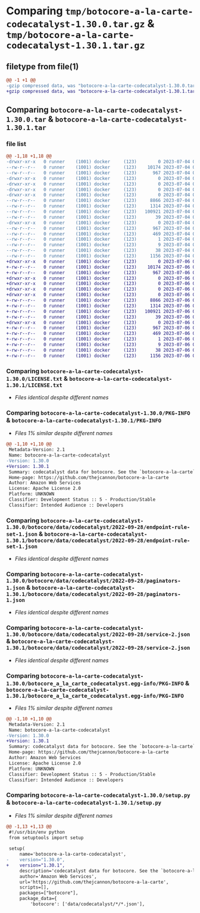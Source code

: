 # Comparing `tmp/botocore-a-la-carte-codecatalyst-1.30.0.tar.gz` & `tmp/botocore-a-la-carte-codecatalyst-1.30.1.tar.gz`

## filetype from file(1)

```diff
@@ -1 +1 @@
-gzip compressed data, was "botocore-a-la-carte-codecatalyst-1.30.0.tar", last modified: Tue Jul  4 01:44:13 2023, max compression
+gzip compressed data, was "botocore-a-la-carte-codecatalyst-1.30.1.tar", last modified: Thu Jul  6 01:44:50 2023, max compression
```

## Comparing `botocore-a-la-carte-codecatalyst-1.30.0.tar` & `botocore-a-la-carte-codecatalyst-1.30.1.tar`

### file list

```diff
@@ -1,18 +1,18 @@
-drwxr-xr-x   0 runner    (1001) docker     (123)        0 2023-07-04 01:44:13.258378 botocore-a-la-carte-codecatalyst-1.30.0/
--rw-r--r--   0 runner    (1001) docker     (123)    10174 2023-07-04 01:44:13.000000 botocore-a-la-carte-codecatalyst-1.30.0/LICENSE.txt
--rw-r--r--   0 runner    (1001) docker     (123)      967 2023-07-04 01:44:13.258378 botocore-a-la-carte-codecatalyst-1.30.0/PKG-INFO
-drwxr-xr-x   0 runner    (1001) docker     (123)        0 2023-07-04 01:44:13.258378 botocore-a-la-carte-codecatalyst-1.30.0/botocore/
-drwxr-xr-x   0 runner    (1001) docker     (123)        0 2023-07-04 01:44:13.258378 botocore-a-la-carte-codecatalyst-1.30.0/botocore/data/
-drwxr-xr-x   0 runner    (1001) docker     (123)        0 2023-07-04 01:44:13.258378 botocore-a-la-carte-codecatalyst-1.30.0/botocore/data/codecatalyst/
-drwxr-xr-x   0 runner    (1001) docker     (123)        0 2023-07-04 01:44:13.258378 botocore-a-la-carte-codecatalyst-1.30.0/botocore/data/codecatalyst/2022-09-28/
--rw-r--r--   0 runner    (1001) docker     (123)     8866 2023-07-04 01:44:02.000000 botocore-a-la-carte-codecatalyst-1.30.0/botocore/data/codecatalyst/2022-09-28/endpoint-rule-set-1.json
--rw-r--r--   0 runner    (1001) docker     (123)     1314 2023-07-04 01:44:02.000000 botocore-a-la-carte-codecatalyst-1.30.0/botocore/data/codecatalyst/2022-09-28/paginators-1.json
--rw-r--r--   0 runner    (1001) docker     (123)   100921 2023-07-04 01:44:02.000000 botocore-a-la-carte-codecatalyst-1.30.0/botocore/data/codecatalyst/2022-09-28/service-2.json
--rw-r--r--   0 runner    (1001) docker     (123)       39 2023-07-04 01:44:02.000000 botocore-a-la-carte-codecatalyst-1.30.0/botocore/data/codecatalyst/2022-09-28/waiters-2.json
-drwxr-xr-x   0 runner    (1001) docker     (123)        0 2023-07-04 01:44:13.258378 botocore-a-la-carte-codecatalyst-1.30.0/botocore_a_la_carte_codecatalyst.egg-info/
--rw-r--r--   0 runner    (1001) docker     (123)      967 2023-07-04 01:44:13.000000 botocore-a-la-carte-codecatalyst-1.30.0/botocore_a_la_carte_codecatalyst.egg-info/PKG-INFO
--rw-r--r--   0 runner    (1001) docker     (123)      469 2023-07-04 01:44:13.000000 botocore-a-la-carte-codecatalyst-1.30.0/botocore_a_la_carte_codecatalyst.egg-info/SOURCES.txt
--rw-r--r--   0 runner    (1001) docker     (123)        1 2023-07-04 01:44:13.000000 botocore-a-la-carte-codecatalyst-1.30.0/botocore_a_la_carte_codecatalyst.egg-info/dependency_links.txt
--rw-r--r--   0 runner    (1001) docker     (123)        9 2023-07-04 01:44:13.000000 botocore-a-la-carte-codecatalyst-1.30.0/botocore_a_la_carte_codecatalyst.egg-info/top_level.txt
--rw-r--r--   0 runner    (1001) docker     (123)       38 2023-07-04 01:44:13.258378 botocore-a-la-carte-codecatalyst-1.30.0/setup.cfg
--rw-r--r--   0 runner    (1001) docker     (123)     1156 2023-07-04 01:44:13.000000 botocore-a-la-carte-codecatalyst-1.30.0/setup.py
+drwxr-xr-x   0 runner    (1001) docker     (123)        0 2023-07-06 01:44:50.234574 botocore-a-la-carte-codecatalyst-1.30.1/
+-rw-r--r--   0 runner    (1001) docker     (123)    10174 2023-07-06 01:44:50.000000 botocore-a-la-carte-codecatalyst-1.30.1/LICENSE.txt
+-rw-r--r--   0 runner    (1001) docker     (123)      967 2023-07-06 01:44:50.234574 botocore-a-la-carte-codecatalyst-1.30.1/PKG-INFO
+drwxr-xr-x   0 runner    (1001) docker     (123)        0 2023-07-06 01:44:50.234574 botocore-a-la-carte-codecatalyst-1.30.1/botocore/
+drwxr-xr-x   0 runner    (1001) docker     (123)        0 2023-07-06 01:44:50.234574 botocore-a-la-carte-codecatalyst-1.30.1/botocore/data/
+drwxr-xr-x   0 runner    (1001) docker     (123)        0 2023-07-06 01:44:50.234574 botocore-a-la-carte-codecatalyst-1.30.1/botocore/data/codecatalyst/
+drwxr-xr-x   0 runner    (1001) docker     (123)        0 2023-07-06 01:44:50.234574 botocore-a-la-carte-codecatalyst-1.30.1/botocore/data/codecatalyst/2022-09-28/
+-rw-r--r--   0 runner    (1001) docker     (123)     8866 2023-07-06 01:44:40.000000 botocore-a-la-carte-codecatalyst-1.30.1/botocore/data/codecatalyst/2022-09-28/endpoint-rule-set-1.json
+-rw-r--r--   0 runner    (1001) docker     (123)     1314 2023-07-06 01:44:40.000000 botocore-a-la-carte-codecatalyst-1.30.1/botocore/data/codecatalyst/2022-09-28/paginators-1.json
+-rw-r--r--   0 runner    (1001) docker     (123)   100921 2023-07-06 01:44:40.000000 botocore-a-la-carte-codecatalyst-1.30.1/botocore/data/codecatalyst/2022-09-28/service-2.json
+-rw-r--r--   0 runner    (1001) docker     (123)       39 2023-07-06 01:44:40.000000 botocore-a-la-carte-codecatalyst-1.30.1/botocore/data/codecatalyst/2022-09-28/waiters-2.json
+drwxr-xr-x   0 runner    (1001) docker     (123)        0 2023-07-06 01:44:50.234574 botocore-a-la-carte-codecatalyst-1.30.1/botocore_a_la_carte_codecatalyst.egg-info/
+-rw-r--r--   0 runner    (1001) docker     (123)      967 2023-07-06 01:44:50.000000 botocore-a-la-carte-codecatalyst-1.30.1/botocore_a_la_carte_codecatalyst.egg-info/PKG-INFO
+-rw-r--r--   0 runner    (1001) docker     (123)      469 2023-07-06 01:44:50.000000 botocore-a-la-carte-codecatalyst-1.30.1/botocore_a_la_carte_codecatalyst.egg-info/SOURCES.txt
+-rw-r--r--   0 runner    (1001) docker     (123)        1 2023-07-06 01:44:50.000000 botocore-a-la-carte-codecatalyst-1.30.1/botocore_a_la_carte_codecatalyst.egg-info/dependency_links.txt
+-rw-r--r--   0 runner    (1001) docker     (123)        9 2023-07-06 01:44:50.000000 botocore-a-la-carte-codecatalyst-1.30.1/botocore_a_la_carte_codecatalyst.egg-info/top_level.txt
+-rw-r--r--   0 runner    (1001) docker     (123)       38 2023-07-06 01:44:50.234574 botocore-a-la-carte-codecatalyst-1.30.1/setup.cfg
+-rw-r--r--   0 runner    (1001) docker     (123)     1156 2023-07-06 01:44:50.000000 botocore-a-la-carte-codecatalyst-1.30.1/setup.py
```

### Comparing `botocore-a-la-carte-codecatalyst-1.30.0/LICENSE.txt` & `botocore-a-la-carte-codecatalyst-1.30.1/LICENSE.txt`

 * *Files identical despite different names*

### Comparing `botocore-a-la-carte-codecatalyst-1.30.0/PKG-INFO` & `botocore-a-la-carte-codecatalyst-1.30.1/PKG-INFO`

 * *Files 1% similar despite different names*

```diff
@@ -1,10 +1,10 @@
 Metadata-Version: 2.1
 Name: botocore-a-la-carte-codecatalyst
-Version: 1.30.0
+Version: 1.30.1
 Summary: codecatalyst data for botocore. See the `botocore-a-la-carte` package for more info.
 Home-page: https://github.com/thejcannon/botocore-a-la-carte
 Author: Amazon Web Services
 License: Apache License 2.0
 Platform: UNKNOWN
 Classifier: Development Status :: 5 - Production/Stable
 Classifier: Intended Audience :: Developers
```

### Comparing `botocore-a-la-carte-codecatalyst-1.30.0/botocore/data/codecatalyst/2022-09-28/endpoint-rule-set-1.json` & `botocore-a-la-carte-codecatalyst-1.30.1/botocore/data/codecatalyst/2022-09-28/endpoint-rule-set-1.json`

 * *Files identical despite different names*

### Comparing `botocore-a-la-carte-codecatalyst-1.30.0/botocore/data/codecatalyst/2022-09-28/paginators-1.json` & `botocore-a-la-carte-codecatalyst-1.30.1/botocore/data/codecatalyst/2022-09-28/paginators-1.json`

 * *Files identical despite different names*

### Comparing `botocore-a-la-carte-codecatalyst-1.30.0/botocore/data/codecatalyst/2022-09-28/service-2.json` & `botocore-a-la-carte-codecatalyst-1.30.1/botocore/data/codecatalyst/2022-09-28/service-2.json`

 * *Files identical despite different names*

### Comparing `botocore-a-la-carte-codecatalyst-1.30.0/botocore_a_la_carte_codecatalyst.egg-info/PKG-INFO` & `botocore-a-la-carte-codecatalyst-1.30.1/botocore_a_la_carte_codecatalyst.egg-info/PKG-INFO`

 * *Files 1% similar despite different names*

```diff
@@ -1,10 +1,10 @@
 Metadata-Version: 2.1
 Name: botocore-a-la-carte-codecatalyst
-Version: 1.30.0
+Version: 1.30.1
 Summary: codecatalyst data for botocore. See the `botocore-a-la-carte` package for more info.
 Home-page: https://github.com/thejcannon/botocore-a-la-carte
 Author: Amazon Web Services
 License: Apache License 2.0
 Platform: UNKNOWN
 Classifier: Development Status :: 5 - Production/Stable
 Classifier: Intended Audience :: Developers
```

### Comparing `botocore-a-la-carte-codecatalyst-1.30.0/setup.py` & `botocore-a-la-carte-codecatalyst-1.30.1/setup.py`

 * *Files 1% similar despite different names*

```diff
@@ -1,13 +1,13 @@
 #!/usr/bin/env python
 from setuptools import setup
 
 setup(
     name='botocore-a-la-carte-codecatalyst',
-    version="1.30.0",
+    version="1.30.1",
     description='codecatalyst data for botocore. See the `botocore-a-la-carte` package for more info.',
     author='Amazon Web Services',
     url='https://github.com/thejcannon/botocore-a-la-carte',
     scripts=[],
     packages=["botocore"],
     package_data={
         'botocore': ['data/codecatalyst/*/*.json'],
```

